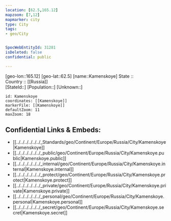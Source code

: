 ```yaml
---
location: [62.5,165.12] 
mapzoom: [7,12] 
mapmarker: city 
type: City
tags:
- geo/City


SpocWebEntityId: 31281
isDeleted: false
confidential: public

---
```

[geo-lon::165.12] 
[geo-lat::62.5] 
[name::Kamenskoye] 
State ::  
Country :: [[Russia]]  
[StateId::] 
[Population::] 
[Unknown::] 


```leaflet
id: Kamenskoye
coordinates: [[Kamenskoye]] 
markerFile: [[Kamenskoye]] 
defaultZoom: 11 
maxZoom: 18
```


## Confidential Links & Embeds: 
- [[../../../../../../_Standards/geo/Continent/Europe/Russia/City/Kamenskoye|Kamenskoye]] 
- [[../../../../../../_public/geo/Continent/Europe/Russia/City/Kamenskoye.public|Kamenskoye.public]] 
- [[../../../../../../_internal/geo/Continent/Europe/Russia/City/Kamenskoye.internal|Kamenskoye.internal]] 
- [[../../../../../../_protect/geo/Continent/Europe/Russia/City/Kamenskoye.protect|Kamenskoye.protect]] 
- [[../../../../../../_private/geo/Continent/Europe/Russia/City/Kamenskoye.private|Kamenskoye.private]] 
- [[../../../../../../_personal/geo/Continent/Europe/Russia/City/Kamenskoye.personal|Kamenskoye.personal]] 
- [[../../../../../../_secret/geo/Continent/Europe/Russia/City/Kamenskoye.secret|Kamenskoye.secret]] 

